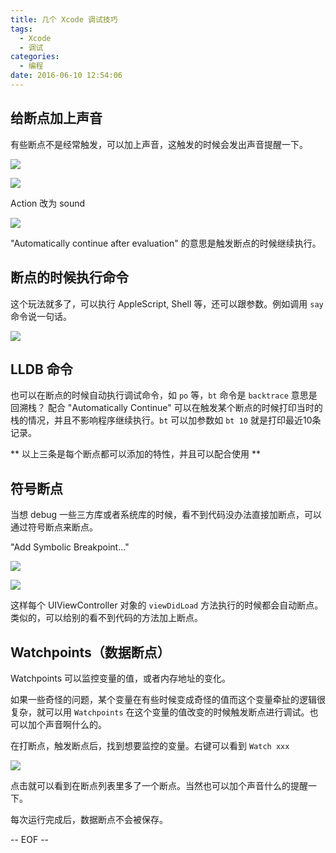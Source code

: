 ```yaml
---
title: 几个 Xcode 调试技巧
tags:
  - Xcode
  - 调试
categories:
  - 编程
date: 2016-06-10 12:54:06
---
```


## 给断点加上声音

有些断点不是经常触发，可以加上声音，这触发的时候会发出声音提醒一下。

![](https://i.imgur.com/YrrVBsW.png)


![](https://i.imgur.com/aFyudRn.png)


<!-- more -->

Action 改为 sound

![](https://i.imgur.com/BtF4jbR.png)

"Automatically continue after evaluation" 的意思是触发断点的时候继续执行。

## 断点的时候执行命令

这个玩法就多了，可以执行 AppleScript, Shell 等，还可以跟参数。例如调用 `say` 命令说一句话。

![](https://i.imgur.com/3ldZbzg.jpg)

## LLDB 命令

也可以在断点的时候自动执行调试命令，如 `po` 等，`bt` 命令是 `backtrace` 意思是回溯栈？
配合 "Automatically Continue" 可以在触发某个断点的时候打印当时的栈的情况，并且不影响程序继续执行。`bt` 可以加参数如 `bt 10` 就是打印最近10条记录。

** 以上三条是每个断点都可以添加的特性，并且可以配合使用 **

## 符号断点

当想 debug 一些三方库或者系统库的时候，看不到代码没办法直接加断点，可以通过符号断点来断点。

"Add Symbolic Breakpoint..."

![](https://i.imgur.com/nOXX6tu.png)


![](https://i.imgur.com/X0w57IJ.png)

这样每个 UIViewController 对象的 `viewDidLoad` 方法执行的时候都会自动断点。类似的，可以给别的看不到代码的方法加上断点。

## Watchpoints（数据断点）

Watchpoints 可以监控变量的值，或者内存地址的变化。

如果一些奇怪的问题，某个变量在有些时候变成奇怪的值而这个变量牵扯的逻辑很复杂，就可以用 `Watchpoints` 在这个变量的值改变的时候触发断点进行调试。也可以加个声音啊什么的。

在打断点，触发断点后，找到想要监控的变量。右键可以看到 `Watch xxx`

![](https://i.imgur.com/0SxZ5p0.png)

点击就可以看到在断点列表里多了一个断点。当然也可以加个声音什么的提醒一下。

每次运行完成后，数据断点不会被保存。

-- EOF --


